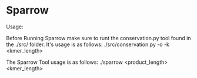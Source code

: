 # Sparrow

Usage:

Before Running Sparrow make sure to runt the conservation.py tool found in the ./src/ folder. It's usage is as follows:
./src/conservation.py -o <outputFileName> -k <kmer_length> <inputFileName>

The Sparrow Tool usage is as follows:
./sparrow <inputFasta> <product_length> <kmer_length> <conservation file>

